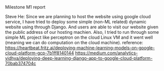 Milestone M1 report






Steve He:
Since we are planning to host the website using google cloud service, I have tried to deploy some simple (non-ML related) dynamic website using through Django. And users are able to visit our website given the public address of our hosting machien.
Also, I tried to run through some simple ML project like perceptron on the cloud Linux VM and it went well (meaning we can do computation on the cloud machine).
reference:
https://heartbeat.fritz.ai/deploying-machine-learning-models-on-google-cloud-platform-gcp-7b1ff8140144
https://medium.com/analytics-vidhya/deploying-deep-learning-django-app-to-google-cloud-platform-70bab374704c